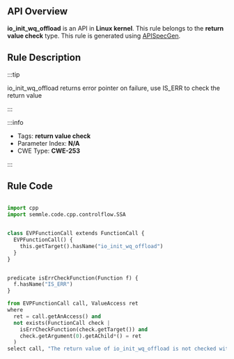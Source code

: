---
---


## API Overview
**io_init_wq_offload** is an API in **Linux kernel**. This rule belongs to the **return value check** type. This rule is generated using [APISpecGen](../../tools/APISpecGen).
## Rule Description

:::tip

io_init_wq_offload returns error pointer on failure, use IS_ERR to check the return value

:::

:::info

- Tags: **return value check**
- Parameter Index: **N/A**
- CWE Type: **CWE-253**

:::

## Rule Code
```python

import cpp
import semmle.code.cpp.controlflow.SSA


class EVPFunctionCall extends FunctionCall {
  EVPFunctionCall() {
    this.getTarget().hasName("io_init_wq_offload")
  }
}


predicate isErrCheckFunction(Function f) {
  f.hasName("IS_ERR") 
}

from EVPFunctionCall call, ValueAccess ret
where
  ret = call.getAnAccess() and
  not exists(FunctionCall check |
    isErrCheckFunction(check.getTarget()) and
    check.getArgument(0).getAChild*() = ret
  )
select call, "The return value of io_init_wq_offload is not checked with IS_ERR."
    
```